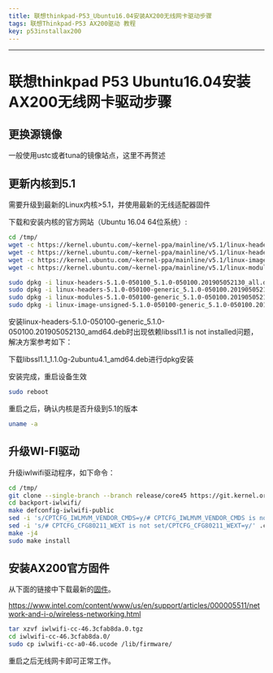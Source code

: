 ```yaml
---
title: 联想thinkpad-P53_Ubuntu16.04安装AX200无线网卡驱动步骤
tags: 联想Thinkpad-P53 AX200驱动 教程 
key: p53installax200
---
```


********************************

# 联想thinkpad P53 Ubuntu16.04安装AX200无线网卡驱动步骤

## 更换源镜像

一般使用ustc或者tuna的镜像站点，这里不再赘述

## 更新内核到5.1

需要升级到最新的Linux内核>5.1，并使用最新的无线适配器固件

下载和安装内核的官方网站（Ubuntu 16.04 64位系统）:

```bash
cd /tmp/
wget -c https://kernel.ubuntu.com/~kernel-ppa/mainline/v5.1/linux-headers-5.1.0-050100_5.1.0-050100.201905052130_all.deb
wget -c https://kernel.ubuntu.com/~kernel-ppa/mainline/v5.1/linux-headers-5.1.0-050100-generic_5.1.0-050100.201905052130_amd64.deb
wget -c https://kernel.ubuntu.com/~kernel-ppa/mainline/v5.1/linux-image-unsigned-5.1.0-050100-generic_5.1.0-050100.201905052130_amd64.deb
wget -c https://kernel.ubuntu.com/~kernel-ppa/mainline/v5.1/linux-modules-5.1.0-050100-generic_5.1.0-050100.201905052130_amd64.deb

sudo dpkg -i linux-headers-5.1.0-050100_5.1.0-050100.201905052130_all.deb
sudo dpkg -i linux-headers-5.1.0-050100-generic_5.1.0-050100.201905052130_amd64.deb
sudo dpkg -i linux-modules-5.1.0-050100-generic_5.1.0-050100.201905052130_amd64.deb
sudo dpkg -i linux-image-unsigned-5.1.0-050100-generic_5.1.0-050100.201905052130_amd64.deb
```

安装linux-headers-5.1.0-050100-generic_5.1.0-050100.201905052130_amd64.deb时出现依赖libssl1.1 is not installed问题，解决方案参考如下：

下载libssl1.1_1.1.0g-2ubuntu4.1_amd64.deb进行dpkg安装

安装完成，重启设备生效

```bash
sudo reboot
```

重启之后，确认内核是否升级到5.1的版本

```bash
uname -a
```

## 升级WI-FI驱动

升级iwlwifi驱动程序，如下命令：

```bash
cd /tmp/
git clone --single-branch --branch release/core45 https://git.kernel.org/pub/scm/linux/kernel/git/iwlwifi/backport-iwlwifi.git
cd backport-iwlwifi/
make defconfig-iwlwifi-public
sed -i 's/CPTCFG_IWLMVM_VENDOR_CMDS=y/# CPTCFG_IWLMVM_VENDOR_CMDS is not set/' .config
sed -i 's/# CPTCFG_CFG80211_WEXT is not set/CPTCFG_CFG80211_WEXT=y/' .config
make -j4
sudo make install
```

## 安装AX200官方固件

从下面的链接中下载最新的[固件](https://www.intel.com/content/www/us/en/support/articles/000005511/network-and-i-o/wireless-networking.html
)。

<https://www.intel.com/content/www/us/en/support/articles/000005511/network-and-i-o/wireless-networking.html>

```bash
tar xzvf iwlwifi-cc-46.3cfab8da.0.tgz
cd iwlwifi-cc-46.3cfab8da.0/
sudo cp iwlwifi-cc-a0-46.ucode /lib/firmware/
```

重启之后无线网卡即可正常工作。
